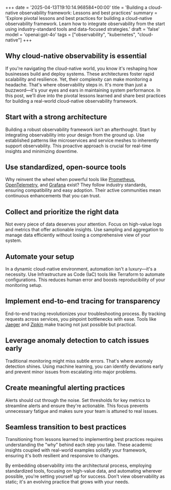 +++
date = '2025-04-13T19:10:14.968584+00:00'
title = 'Building a cloud-native observability framework: Lessons and best practices'
summary = 'Explore pivotal lessons and best practices for building a cloud-native observability framework. Learn how to integrate observability from the start using industry-standard tools and data-focused strategies.'
draft = 'false'
model = 'openai:gpt-4o'
tags = ["observability", "kubernetes", "cloud-native"]
+++

## Why cloud-native observability is essential

If you're navigating the cloud-native world, you know it's reshaping how businesses build and deploy systems. These architectures foster rapid scalability and resilience. Yet, their complexity can make monitoring a headache. That's where observability steps in. It's more than just a buzzword—it's your eyes and ears in maintaining system performance. In this post, we'll dive into the pivotal lessons learned and share best practices for building a real-world cloud-native observability framework.

## Start with a strong architecture

Building a robust observability framework isn't an afterthought. Start by integrating observability into your design from the ground up. Use established patterns like microservices and service meshes to inherently support observability. This proactive approach is crucial for real-time insights and minimizing downtime.

## Use standardized, open-source tools

Why reinvent the wheel when powerful tools like [Prometheus](https://prometheus.io/), [OpenTelemetry](https://opentelemetry.io/), and [Grafana](https://grafana.com/) exist? They follow industry standards, ensuring compatibility and easy adoption. Their active communities mean continuous enhancements that you can trust.

## Collect and prioritize the right data

Not every piece of data deserves your attention. Focus on high-value logs and metrics that offer actionable insights. Use sampling and aggregation to manage data efficiently without losing a comprehensive view of your system.

## Automate your setup

In a dynamic cloud-native environment, automation isn't a luxury—it's a necessity. Use Infrastructure as Code (IaC) tools like Terraform to automate configurations. This reduces human error and boosts reproducibility of your monitoring setup.

## Implement end-to-end tracing for transparency

End-to-end tracing revolutionizes your troubleshooting process. By tracking requests across services, you pinpoint bottlenecks with ease. Tools like [Jaeger](https://www.jaegertracing.io/) and [Zipkin](https://zipkin.io/) make tracing not just possible but practical.

## Leverage anomaly detection to catch issues early

Traditional monitoring might miss subtle errors. That's where anomaly detection shines. Using machine learning, you can identify deviations early and prevent minor issues from escalating into major problems.

## Create meaningful alerting practices

Alerts should cut through the noise. Set thresholds for key metrics to streamline alerts and ensure they're actionable. This focus prevents unnecessary fatigue and makes sure your team is attuned to real issues.

## Seamless transition to best practices

Transitioning from lessons learned to implementing best practices requires understanding the "why" behind each step you take. These academic insights coupled with real-world examples solidify your framework, ensuring it's both resilient and responsive to changes.

By embedding observability into the architectural process, employing standardized tools, focusing on high-value data, and automating wherever possible, you're setting yourself up for success. Don't view observability as static; it's an evolving practice that grows with your needs.